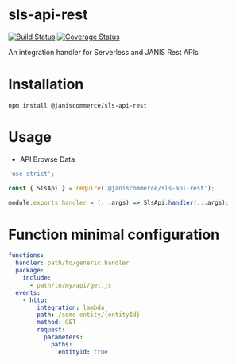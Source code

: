 # sls-api-rest

[![Build Status](https://travis-ci.org/janis-commerce/sls-api-rest.svg?branch=master)](https://travis-ci.org/janis-commerce/sls-api-rest)
[![Coverage Status](https://coveralls.io/repos/github/janis-commerce/sls-api-rest/badge.svg?branch=master)](https://coveralls.io/github/janis-commerce/sls-api-rest?branch=master)

An integration handler for Serverless and JANIS Rest APIs

# Installation

```
npm install @janiscommerce/sls-api-rest
```

# Usage

- API Browse Data
```js
'use strict';

const { SlsApi } = require('@janiscommerce/sls-api-rest');

module.exports.handler = (...args) => SlsApi.handler(...args);
```


# Function minimal configuration

```yml
functions:
  handler: path/to/generic.handler
  package:
    include:
      - path/to/my/api/get.js
  events:
    - http:
        integration: lambda
        path: /some-entity/{entityId}
        method: GET
        request:
          parameters:
            paths:
              entityId: true
```